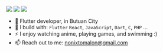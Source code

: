 [<img src="https://img.shields.io/badge/github-%2312100E.svg?&style=for-the-badge&logo=gitlab&logoColor=white&color=9b51e0" />](https://github.com/nixtomalon)
[<img src="https://img.shields.io/badge/instagram-%2312100E.svg?&style=for-the-badge&logo=instagram&color=405DE6" />](https://www.instagram.com/niiix.dev/) 
[<img src="https://img.shields.io/badge/linkedin-%230077B5.svg?&style=for-the-badge&logo=linkedin&logoColor=white" />](https://www.linkedin.com/in/norman-tomalon/)

- 🏢 Flutter developer, in Butuan City
- 🧰 I build with: `Flutter` `React`, `JavaScript`, `Dart`, `C`, `PHP` ...
- ⚡ I enjoy watching anime, playing games, and swimming :)
- 📫 Reach out to me: nonixtomalon@gmail.com
